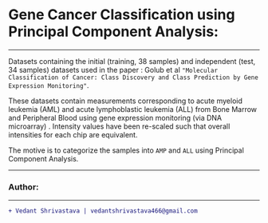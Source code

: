 # Gene Cancer Classification using Principal Component Analysis:
____________________________________________________________________________________________________________________________________
Datasets containing the initial (training, 38 samples) and independent (test, 34 samples) datasets used in the paper : Golub et al `"Molecular Classification of Cancer: Class Discovery and Class Prediction by Gene Expression Monitoring"`.  

These datasets contain measurements corresponding to acute myeloid leukemia (AML) and acute lymphoblastic leukemia (ALL) from Bone Marrow and Peripheral Blood using gene expression monitoring (via DNA microarray) . Intensity values have been re-scaled such that overall intensities for each chip are equivalent.

The motive is to categorize the samples into `AMP` and `ALL` using Principal Component Analysis.
____________________________________________________________________________________________________________________________________
### Author:
----------------------------------
```diff
+ Vedant Shrivastava | vedantshrivastava466@gmail.com
```
